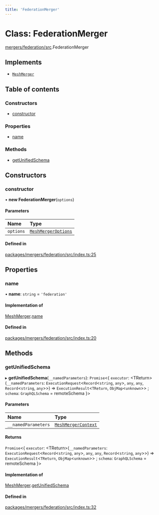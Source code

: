 ```yaml
---
title: 'FederationMerger'
---
```


# Class: FederationMerger

[mergers/federation/src](../modules/mergers_federation_src).FederationMerger

## Implements

- [`MeshMerger`](/docs/api/interfaces/types_src.MeshMerger)

## Table of contents

### Constructors

- [constructor](mergers_federation_src.FederationMerger#constructor)

### Properties

- [name](mergers_federation_src.FederationMerger#name)

### Methods

- [getUnifiedSchema](mergers_federation_src.FederationMerger#getunifiedschema)

## Constructors

### constructor

• **new FederationMerger**(`options`)

#### Parameters

| Name | Type |
| :------ | :------ |
| `options` | [`MeshMergerOptions`](/docs/api/interfaces/types_src.MeshMergerOptions) |

#### Defined in

[packages/mergers/federation/src/index.ts:25](https://github.com/Urigo/graphql-mesh/blob/master/packages/mergers/federation/src/index.ts#L25)

## Properties

### name

• **name**: `string` = `'federation'`

#### Implementation of

[MeshMerger](/docs/api/interfaces/types_src.MeshMerger).[name](/docs/api/interfaces/types_src.MeshMerger#name)

#### Defined in

[packages/mergers/federation/src/index.ts:20](https://github.com/Urigo/graphql-mesh/blob/master/packages/mergers/federation/src/index.ts#L20)

## Methods

### getUnifiedSchema

▸ **getUnifiedSchema**(`__namedParameters`): `Promise`\<\{ `executor`: \<TReturn>(`__namedParameters`: `ExecutionRequest`\<`Record`\<`string`, `any`>, `any`, `any`, `Record`\<`string`, `any`>>) => `ExecutionResult`\<`TReturn`, `ObjMap`\<`unknown`>> ; `schema`: `GraphQLSchema` = remoteSchema }>

#### Parameters

| Name | Type |
| :------ | :------ |
| `__namedParameters` | [`MeshMergerContext`](/docs/api/interfaces/types_src.MeshMergerContext) |

#### Returns

`Promise`\<\{ `executor`: \<TReturn>(`__namedParameters`: `ExecutionRequest`\<`Record`\<`string`, `any`>, `any`, `any`, `Record`\<`string`, `any`>>) => `ExecutionResult`\<`TReturn`, `ObjMap`\<`unknown`>> ; `schema`: `GraphQLSchema` = remoteSchema }>

#### Implementation of

[MeshMerger](/docs/api/interfaces/types_src.MeshMerger).[getUnifiedSchema](/docs/api/interfaces/types_src.MeshMerger#getunifiedschema)

#### Defined in

[packages/mergers/federation/src/index.ts:32](https://github.com/Urigo/graphql-mesh/blob/master/packages/mergers/federation/src/index.ts#L32)
